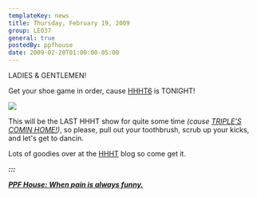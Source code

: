 ```yaml
---
templateKey: news
title: Thursday, February 19, 2009
group: LEO37
general: true
postedBy: ppfhouse
date: 2009-02-20T01:00:00-05:00
---
```

LADIES &amp; GENTLEMEN!

Get your shoe game in order, cause [HHHT6](http://highheelsandhitops.wordpress.com) is TONIGHT!

[![](http://highheelsandhitops.files.wordpress.com/2009/02/hhht6web.jpg?w=374&h=608)](http://www.facebook.com/home.php#/event.php?eid=53152411919&ref=ts)

This will be the LAST HHHT show for quite some time *(cause* [*TRIPLE'S COMIN HOME!*](http://www.myspace.com/leo37)*)*, so please, pull out your toothbrush, scrub up your kicks, and let's get to dancin.

Lots of goodies over at the [HHHT](http://highheelsandhitops.wordpress.com) blog so come get it.

***:::***

[***PPF House: When pain is always funny.***](http://www.myspace.com/ppfhouse)